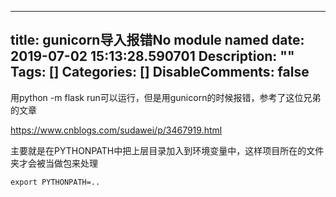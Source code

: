 
---
title: gunicorn导入报错No module named
date: 2019-07-02 15:13:28.590701
Description: ""
Tags: []
Categories: []
DisableComments: false
---
用python -m flask run可以运行，但是用gunicorn的时候报错，参考了这位兄弟的文章

<https://www.cnblogs.com/sudawei/p/3467919.html>  

主要就是在PYTHONPATH中把上层目录加入到环境变量中，这样项目所在的文件夹才会被当做包来处理

    
    
    export PYTHONPATH=..

  


